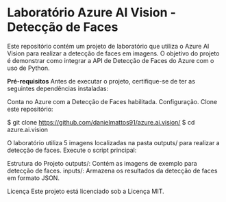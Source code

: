 
# Laboratório Azure AI Vision - Detecção de Faces
Este repositório contém um projeto de laboratório que utiliza o Azure AI Vision para realizar a detecção de faces em imagens. O objetivo do projeto é demonstrar como integrar a API de Detecção de Faces do Azure com o uso de Python.

**Pré-requisitos**
Antes de executar o projeto, certifique-se de ter as seguintes dependências instaladas:


Conta no Azure com a Detecção de Faces habilitada.
Configuração.
Clone este repositório:

  $ git clone https://github.com/danielmattos91/azure.ai.vision/
  $ cd azure.ai.vision

O laboratório utiliza 5 imagens localizadas na pasta outputs/ para realizar a detecção de faces. Execute o script principal:



Estrutura do Projeto
outputs/: Contém as imagens de exemplo para detecção de faces.
inputs/: Armazena os resultados da detecção de faces em formato JSON.



Licença
Este projeto está licenciado sob a Licença MIT.
